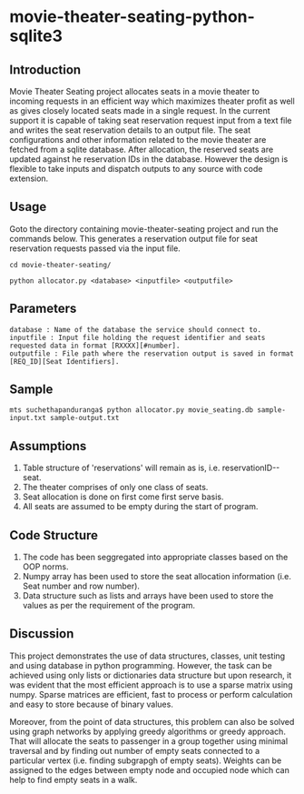 # movie-theater-seating-python-sqlite3

## Introduction 

Movie Theater Seating project allocates seats in a movie theater to incoming requests in an efficient way which maximizes theater profit as well as gives closely located seats made in a single request. 
In the current support it is capable of taking seat reservation request input from a text file and writes the seat reservation details to an output file. The seat configurations and other information related to the movie theater are fetched from a sqlite database. 
After allocation, the reserved seats are updated against he reservation IDs in the database. However the design is flexible to take inputs and dispatch outputs to any source with code extension.

## Usage 

Goto the directory containing movie-theater-seating project and run the commands below. 
This generates a reservation output file for seat reservation requests passed via the input file.

```
cd movie-theater-seating/ 
```

```
python allocator.py <database> <inputfile> <outputfile>
```

## Parameters 

```
database : Name of the database the service should connect to.
inputfile : Input file holding the request identifier and seats requested data in format [RXXXX][#number].
outputfile : File path where the reservation output is saved in format [REQ_ID][Seat Identifiers].
```

## Sample 

```
mts suchethapanduranga$ python allocator.py movie_seating.db sample-input.txt sample-output.txt
```

## Assumptions

1. Table structure of 'reservations' will remain as is, i.e. reservationID--seat. 
2. The theater comprises of only one class of seats. 
3. Seat allocation is done on first come first serve basis. 
4. All seats are assumed to be empty during the start of program.

## Code Structure 

1. The code has been seggregated into appropriate classes based on the OOP norms.
2. Numpy array has been used to store the seat allocation information (i.e. Seat number and row number).
3. Data structure such as lists and arrays have been used to store the values as per the requirement of the program.

## Discussion

This project demonstrates the use of data structures, classes, unit testing and using database in python programming. 
However, the task can be achieved using only lists or dictionaries data structure 
but upon research, it was evident that the most efficient approach is to use a sparse matrix using numpy. 
Sparse matrices are efficient, fast to process or perform calculation and easy to store because of binary values.

Moreover, from the point of data structures, this problem can also be solved using graph networks by applying greedy algorithms or greedy approach. 
That will allocate the seats to passenger in a group together using minimal traversal and by finding out number of empty seats connected to a particular vertex (i.e. finding subgrapgh of empty seats). 
Weights can be assigned to the edges between empty node and occupied node which can help to find empty seats in a walk. 
